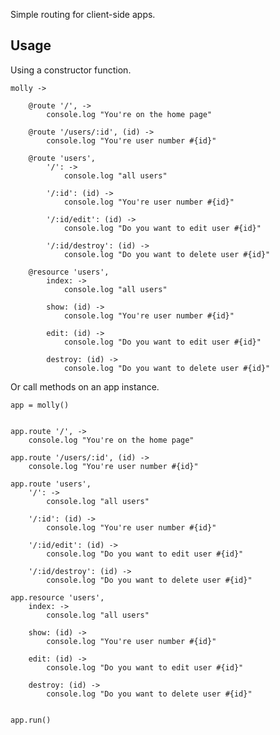 Simple routing for client-side apps.

## Usage

Using a constructor function.

    molly ->
        
        @route '/', ->
            console.log "You're on the home page"

        @route '/users/:id', (id) ->
            console.log "You're user number #{id}"

        @route 'users',
            '/': -> 
                console.log "all users"

            '/:id': (id) -> 
                console.log "You're user number #{id}"

            '/:id/edit': (id) ->
                console.log "Do you want to edit user #{id}"

            '/:id/destroy': (id) ->
                console.log "Do you want to delete user #{id}"
        
        @resource 'users',
            index: -> 
                console.log "all users"

            show: (id) -> 
                console.log "You're user number #{id}"

            edit: (id) ->
                console.log "Do you want to edit user #{id}"

            destroy: (id) ->
                console.log "Do you want to delete user #{id}"
                

Or call methods on an app instance.

    app = molly()


    app.route '/', ->
        console.log "You're on the home page"

    app.route '/users/:id', (id) ->
        console.log "You're user number #{id}"

    app.route 'users',
        '/': -> 
            console.log "all users"

        '/:id': (id) -> 
            console.log "You're user number #{id}"

        '/:id/edit': (id) ->
            console.log "Do you want to edit user #{id}"

        '/:id/destroy': (id) ->
            console.log "Do you want to delete user #{id}"

    app.resource 'users',
        index: -> 
            console.log "all users"

        show: (id) -> 
            console.log "You're user number #{id}"

        edit: (id) ->
            console.log "Do you want to edit user #{id}"

        destroy: (id) ->
            console.log "Do you want to delete user #{id}"


    app.run()
